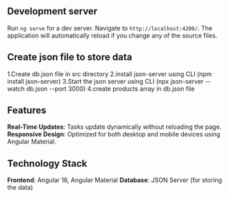 
## Development server

Run `ng serve` for a dev server. Navigate to `http://localhost:4200/`. The application will automatically reload if you change any of the source files.

## Create json file to store data
1.Create db.json file in src directory 
2.install json-server using CLI (npm install json-server)
3.Start the json server using CLI (npx json-server --watch db.json --port 3000)
4.create products array in  db.json file

## Features
 **Real-Time Updates**: Tasks update dynamically without reloading the page.
 **Responsive Design**: Optimized for both desktop and mobile devices using Angular Material.


## Technology Stack
**Frontend**: Angular 16, Angular Material
 **Database**:  JSON Server (for storing the data)